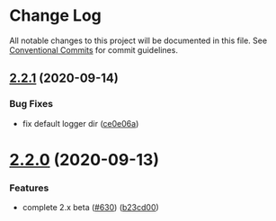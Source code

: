 # Change Log

All notable changes to this project will be documented in this file.
See [Conventional Commits](https://conventionalcommits.org) for commit guidelines.

## [2.2.1](https://github.com/midwayjs/midway/compare/v2.2.0...v2.2.1) (2020-09-14)


### Bug Fixes

* fix default logger dir ([ce0e06a](https://github.com/midwayjs/midway/commit/ce0e06ab1cc121074d0b64e35c127982f7b27296))





# [2.2.0](https://github.com/midwayjs/midway/compare/v2.1.4...v2.2.0) (2020-09-13)


### Features

* complete 2.x beta ([#630](https://github.com/midwayjs/midway/issues/630)) ([b23cd00](https://github.com/midwayjs/midway/commit/b23cd00fe9cefc9057a2284d38d5419773539206))
